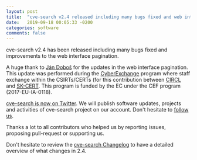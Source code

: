 ```yaml
---
layout: post
title:  "cve-search v2.4 released including many bugs fixed and web interface improvements"
date:   2019-09-18 00:05:33 -0200
categories: software
comments: false
---
```


cve-search v2.4 has been released including many bugs fixed and improvements to the web interface pagination.

A huge thank to [Ján Doboš](https://github.com/janidetiger) for the updates in the web interface pagination. This update was performed during
the [CyberExchange](https://ec.europa.eu/inea/en/connecting-europe-facility/cef-telecom/2017-eu-ia-0118)
program where staff exchange within the CSIRTs/CERTs (for this contribution between [CIRCL](https://www.circl.lu/)
and [SK-CERT](https://www.sk-cert.sk). This program is funded by the EC under the CEF program (2017-EU-IA-0118).

[cve-search is now on Twitter](https://twitter.com/cve_search). We will publish software updates, projects and activities of cve-search project on our account. Don't hesitate to [follow us](https://twitter.com/cve_search).

Thanks a lot to all contributors who helped us by reporting issues, proposing pull-request or supporting us.

Don't hesitate to review the [cve-search Changelog](https://www.cve-search.org/Changelog.txt) to have a detailed overview of what changes in 2.4.


